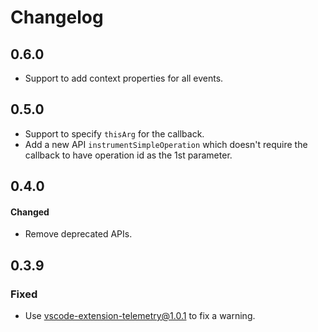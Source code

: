 # Changelog
## 0.6.0
- Support to add context properties for all events.

## 0.5.0
- Support to specify `thisArg` for the callback.
- Add a new API `instrumentSimpleOperation` which doesn't require the callback to have operation id as the 1st parameter.

## 0.4.0
#### Changed
- Remove deprecated APIs.

## 0.3.9
### Fixed 
- Use vscode-extension-telemetry@1.0.1 to fix a warning.
